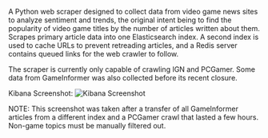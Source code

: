 A Python web scraper designed to collect data from video game news sites to analyze sentiment and trends, the original intent being to find the popularity of video game titles by the number of articles written about them.
Scrapes primary article data into one Elasticsearch index. A second index is used to cache URLs to prevent retreading articles, and a Redis server contains queued links for the web crawler to follow.

The scraper is currently only capable of crawling IGN and PCGamer. Some data from GameInformer was also collected before its recent closure.


Kibana Screenshot:
![Kibana Screenshot](https://github.com/user-attachments/assets/9ec0392b-7539-4c0a-bea9-14d2110c9f23)

NOTE: This screenshot was taken after a transfer of all GameInformer articles from a different index and a PCGamer crawl that lasted a few hours. Non-game topics must be manually filtered out.

